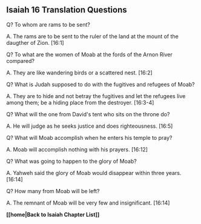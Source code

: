 ## Isaiah 16 Translation Questions ##

Q? To whom are rams to be sent?

A. The rams are to be sent to the ruler of the land at the mount of the daugther of Zion. [16:1]

Q? To what are the women of Moab at the fords of the Arnon River compared?

A. They are like wandering birds or a scattered nest. [16:2]

Q? What is Judah supposed to do with the fugitives and refugees of Moab?

A. They are to hide and not betray the fugitives and let the refugees live among them; be a hiding place from the destroyer. [16:3-4]

Q? What will the one from David's tent who sits on the throne do?

A. He will judge as he seeks justice and does righteousness. [16:5]

Q? What will Moab accomplish when he enters his temple to pray?

A. Moab will accomplish nothing with his prayers. [16:12]

Q? What was going to happen to the glory of Moab?

A. Yahweh said the glory of Moab would disappear within three years. [16:14]

Q? How many from Moab will be left?

A. The remnant of Moab will be very few and insignificant. [16:14]

__[[home|Back to Isaiah Chapter List]]__

